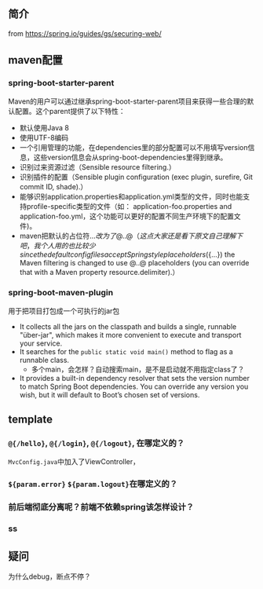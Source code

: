 

## 简介

from https://spring.io/guides/gs/securing-web/


## maven配置

### spring-boot-starter-parent



Maven的用户可以通过继承spring-boot-starter-parent项目来获得一些合理的默认配置。这个parent提供了以下特性：

- 默认使用Java 8
- 使用UTF-8编码
- 一个引用管理的功能，在dependencies里的部分配置可以不用填写version信息，这些version信息会从spring-boot-dependencies里得到继承。
- 识别过来资源过滤（Sensible resource filtering.）
- 识别插件的配置（Sensible plugin configuration (exec plugin, surefire, Git commit ID, shade).）
- 能够识别application.properties和application.yml类型的文件，同时也能支持profile-specific类型的文件（如： application-foo.properties and application-foo.yml，这个功能可以更好的配置不同生产环境下的配置文件)。
- maven把默认的占位符${…​}改为了@..@（这点大家还是看下原文自己理解下吧，我个人用的也比较少 
since the default config files accept Spring style placeholders (${…​}) the Maven filtering is changed to use @..@ placeholders (you can override that with a Maven property resource.delimiter).）

### spring-boot-maven-plugin

用于把项目打包成一个可执行的jar包

- It collects all the jars on the classpath and builds a single, 
runnable "über-jar", which makes it more convenient to execute and transport your service.
- It searches for the `public static void main()` method to flag as a runnable class.
    - 多个main，会怎样？自动搜索main，是不是启动就不用指定class了？
- It provides a built-in dependency resolver that sets the version number to match Spring Boot dependencies. You can override any version you wish, but it will default to Boot’s chosen set of versions.


## template

### `@{/hello}`, `@{/login}`, `@{/logout}`, 在哪定义的？

`MvcConfig.java`中加入了ViewController，

### `${param.error}` `${param.logout}`在哪定义的？


### 前后端彻底分离呢？前端不依赖spring该怎样设计？


### ss

## 疑问

为什么debug，断点不停？
